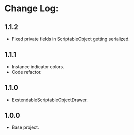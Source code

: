 # Change Log:
## 1.1.2
- Fixed private fields in ScriptableObject getting serialized.
## 1.1.1
- Instance indicator colors.
- Code refactor.
## 1.1.0
- ExstendableScriptableObjectDrawer.
## 1.0.0
- Base project.